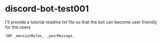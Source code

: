 ﻿# discord-bot-test001

I'll provide a tutorial readme txt file so that the bot can become user friendly for the users

`!DM _mensionRoles_ _yourMessage_`
